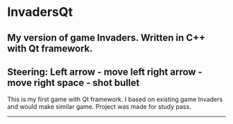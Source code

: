 # InvadersQt
My version of game Invaders. Written in C++ with Qt framework.
--------------------------------------------------------------
Steering:
Left arrow - move left
right arrow - move right
space - shot bullet
--------------------------------------------------------------

This is my first game with Qt framework. I based on existing game Invaders and would make similar game. 
Project was made for study pass. 

--------------------------------------------------------------
